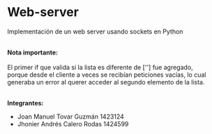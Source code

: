 # Web-server
Implementación de un web server usando sockets en Python <br> <br>

<b>Nota importante:</b><br><br>
El primer if que valida si la lista es diferente de [''] fue agregado,<br>
porque desde el cliente a veces se recibían peticiones vacías, lo cual<br>
generaba un error al querer acceder al segundo elemento de la lista. <br><br>

<b>Integrantes:</b><br>
<UL type=disk>
<LI>Joan Manuel Tovar Guzmán 1423124
<LI>Jhonier Andrés Calero Rodas 1424599
</UL>
<br>
